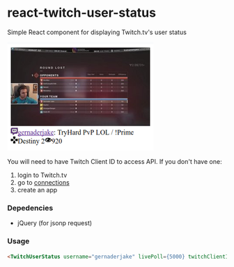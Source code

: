 # react-twitch-user-status

Simple React component for displaying Twitch.tv's user status

![preview](assets/preview.png)

You will need to have Twitch Client ID to access API.
If you don't have one:
1. login to Twitch.tv
2. go to [connections](https://www.twitch.tv/settings/connections)
3. create an app


### Depedencies

- jQuery (for jsonp request)

### Usage

```html
<TwitchUserStatus username="gernaderjake" livePoll={5000} twitchClientId="YOUR_TWITCH_CLIENT_ID" />
